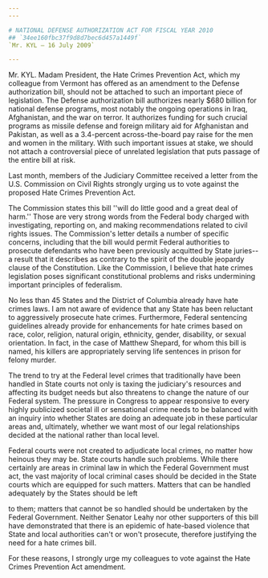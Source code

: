 ```yaml
---
---

# NATIONAL DEFENSE AUTHORIZATION ACT FOR FISCAL YEAR 2010
## `34ee160fbc37f9d8d7bec6d457a1449f`
`Mr. KYL — 16 July 2009`

---
```



Mr. KYL. Madam President, the Hate Crimes Prevention Act, which my 
colleague from Vermont has offered as an amendment to the Defense 
authorization bill, should not be attached to such an important piece 
of legislation. The Defense authorization bill authorizes nearly $680 
billion for national defense programs, most notably the ongoing 
operations in Iraq, Afghanistan, and the war on terror. It authorizes 
funding for such crucial programs as missile defense and foreign 
military aid for Afghanistan and Pakistan, as well as a 3.4-percent 
across-the-board pay raise for the men and women in the military. With 
such important issues at stake, we should not attach a controversial 
piece of unrelated legislation that puts passage of the entire bill at 
risk.

Last month, members of the Judiciary Committee received a letter from 
the U.S. Commission on Civil Rights strongly urging us to vote against 
the proposed Hate Crimes Prevention Act.

The Commission states this bill ''will do little good and a great 
deal of harm.'' Those are very strong words from the Federal body 
charged with investigating, reporting on, and making recommendations 
related to civil rights issues. The Commission's letter details a 
number of specific concerns, including that the bill would permit 
Federal authorities to prosecute defendants who have been previously 
acquitted by State juries--a result that it describes as contrary to 
the spirit of the double jeopardy clause of the Constitution. Like the 
Commission, I believe that hate crimes legislation poses significant 
constitutional problems and risks undermining important principles of 
federalism.

No less than 45 States and the District of Columbia already have hate 
crimes laws. I am not aware of evidence that any State has been 
reluctant to aggressively prosecute hate crimes. Furthermore, Federal 
sentencing guidelines already provide for enhancements for hate crimes 
based on race, color, religion, natural origin, ethnicity, gender, 
disability, or sexual orientation. In fact, in the case of Matthew 
Shepard, for whom this bill is named, his killers are appropriately 
serving life sentences in prison for felony murder.

The trend to try at the Federal level crimes that traditionally have 
been handled in State courts not only is taxing the judiciary's 
resources and affecting its budget needs but also threatens to change 
the nature of our Federal system. The pressure in Congress to appear 
responsive to every highly publicized societal ill or sensational crime 
needs to be balanced with an inquiry into whether States are doing an 
adequate job in these particular areas and, ultimately, whether we want 
most of our legal relationships decided at the national rather than 
local level.

Federal courts were not created to adjudicate local crimes, no matter 
how heinous they may be. State courts handle such problems. While there 
certainly are areas in criminal law in which the Federal Government 
must act, the vast majority of local criminal cases should be decided 
in the State courts which are equipped for such matters. Matters that 
can be handled adequately by the States should be left


to them; matters that cannot be so handled should be undertaken by the 
Federal Government. Neither Senator Leahy nor other supporters of this 
bill have demonstrated that there is an epidemic of hate-based violence 
that State and local authorities can't or won't prosecute, therefore 
justifying the need for a hate crimes bill.

For these reasons, I strongly urge my colleagues to vote against the 
Hate Crimes Prevention Act amendment.